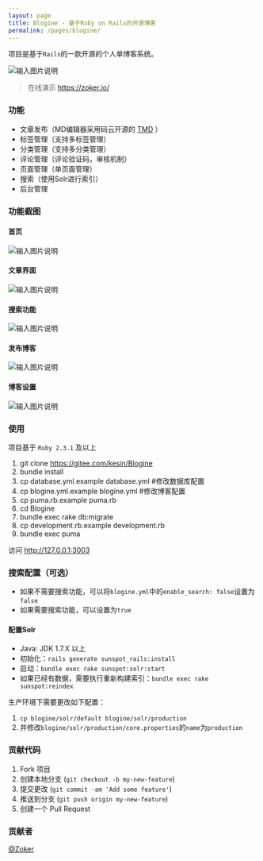```yaml
---
layout: page
title: Blogine - 基于Ruby on Rails的开源博客
permalink: /pages/blogine/
---
```


项目是基于`Rails`的一款开源的个人单博客系统。

![输入图片说明](https://zoker.io/logo-425.svg "在这里输入图片标题")
> 在线演示 https://zoker.io/

### 功能

- 文章发布（MD编辑器采用码云开源的 [TMD](https://gitee.com/benhail/thinker-md) ）
- 标签管理（支持多标签管理）
- 分类管理（支持多分类管理）
- 评论管理（评论验证码，审核机制）
- 页面管理（单页面管理）
- 搜索（使用Solr进行索引）
- 后台管理

### 功能截图
#### 首页

![输入图片说明](https://blogine-1251619080.cos.ap-guangzhou.myqcloud.com/uploads/images/2017/1002/112023_199e2796.png "在这里输入图片标题")

#### 文章界面

![输入图片说明](https://blogine-1251619080.cos.ap-guangzhou.myqcloud.com/uploads/images/2017/1002/113534_33748525.png "在这里输入图片标题")

#### 搜索功能

![输入图片说明](https://blogine-1251619080.cos.ap-guangzhou.myqcloud.com/uploads/images/2017/1002/113648_911654d2.png "在这里输入图片标题")

#### 发布博客

![输入图片说明](https://blogine-1251619080.cos.ap-guangzhou.myqcloud.com/uploads/images/2017/1002/113814_57136f3e.png "在这里输入图片标题")

#### 博客设置

![输入图片说明](https://blogine-1251619080.cos.ap-guangzhou.myqcloud.com/uploads/images/2017/1002/113421_88feef25.png "在这里输入图片标题")

### 使用

项目基于 `Ruby 2.3.1` 及以上

1. git clone https://gitee.com/kesin/Blogine
2. bundle install
3. cp database.yml.example database.yml  #修改数据库配置
4. cp blogine.yml.example blogine.yml  #修改博客配置
5. cp puma.rb.example puma.rb
6. cd Blogine
7. bundle exec rake db:migrate
8. cp development.rb.example development.rb
9. bundle exec puma

访问 http://127.0.0.1:3003

### 搜索配置（可选）
- 如果不需要搜索功能，可以将`blogine.yml`中的`enable_search: false`设置为`false`
- 如果需要搜索功能，可以设置为`true`

#### 配置Solr
- Java: JDK 1.7.X 以上
- 初始化：`rails generate sunspot_rails:install`
- 启动：`bundle exec rake sunspot:solr:start`
- 如果已经有数据，需要执行重新构建索引：`bundle exec rake sunspot:reindex`

生产环境下需要更改如下配置：
1. `cp blogine/solr/default blogine/solr/production`
2. 并修改`blogine/solr/production/core.properties`的`name`为`production`

### 贡献代码

1. Fork 项目
2. 创建本地分支 (`git checkout -b my-new-feature`)
3. 提交更改 (`git commit -am 'Add some feature'`)
4. 推送到分支 (`git push origin my-new-feature`)
5. 创建一个 Pull Request

### 贡献者

[@Zoker](https://zoker.io)